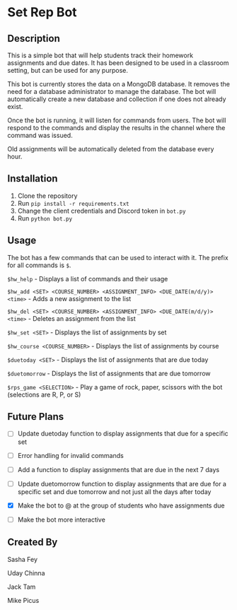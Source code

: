 # Set Rep Bot

## Description

This is a simple bot that will help students track their homework assignments and due dates. It has been designed to be used in a classroom setting, but can be used for any purpose. 

This bot is currently stores the data on a MongoDB database. It removes the need for a database administrator to manage the database. The bot will automatically create a new database and collection if one does not already exist.

Once the bot is running, it will listen for commands from users. The bot will respond to the commands and display the results in the channel where the command was issued.

Old assignments will be automatically deleted from the database every hour.

## Installation

1. Clone the repository
2. Run `pip install -r requirements.txt`
3. Change the client credentials and Discord token in `bot.py`
4. Run `python bot.py`


## Usage

The bot has a few commands that can be used to interact with it. The prefix for all commands is `$`.

`$hw_help` - Displays a list of commands and their usage

`$hw_add <SET> <COURSE_NUMBER> <ASSIGNMENT_INFO> <DUE_DATE(m/d/y)> <time>` - Adds a new assignment to the list

`$hw_del <SET> <COURSE_NUMBER> <ASSIGNMENT_INFO> <DUE_DATE(m/d/y)> <time>` - Deletes an assignment from the list

`$hw_set <SET>` - Displays the list of assignments by set

`$hw_course <COURSE_NUMBER>` - Displays the list of assignments by course

`$duetoday <SET>` - Displays the list of assignments that are due today

`$duetomorrow` - Displays the list of assignments that are due tomorrow

`$rps_game <SELECTION>` - Play a game of rock, paper, scissors with the bot (selections are R, P, or S)

## Future Plans

- [ ] Update duetoday function to display assignments that due for a specific set

- [ ] Error handling for invalid commands

- [ ] Add a function to display assignments that are due in the next 7 days

- [ ] Update duetomorrow function to display assignments that are due for a specific set and due tomorrow and not just all the days after today

- [x] Make the bot to @ at the group of students who have assignments due

- [ ] Make the bot more interactive

## Created By

Sasha Fey

Uday Chinna

Jack Tam

Mike Picus
